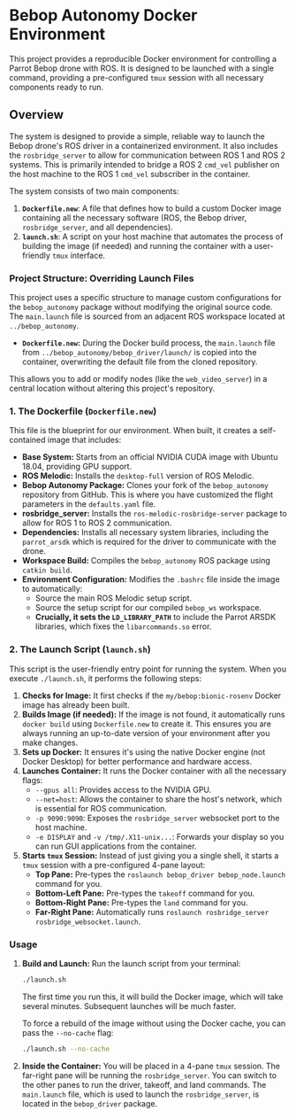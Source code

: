 # Bebop Autonomy Docker Environment

This project provides a reproducible Docker environment for controlling a Parrot Bebop drone with ROS. It is designed to be launched with a single command, providing a pre-configured `tmux` session with all necessary components ready to run.

## Overview

The system is designed to provide a simple, reliable way to launch the Bebop drone's ROS driver in a containerized environment. It also includes the `rosbridge_server` to allow for communication between ROS 1 and ROS 2 systems. This is primarily intended to bridge a ROS 2 `cmd_vel` publisher on the host machine to the ROS 1 `cmd_vel` subscriber in the container.

The system consists of two main components:

1.  **`Dockerfile.new`**: A file that defines how to build a custom Docker image containing all the necessary software (ROS, the Bebop driver, `rosbridge_server`, and all dependencies).
2.  **`launch.sh`**: A script on your host machine that automates the process of building the image (if needed) and running the container with a user-friendly `tmux` interface.
### Project Structure: Overriding Launch Files
 
This project uses a specific structure to manage custom configurations for the `bebop_autonomy` package without modifying the original source code. The `main.launch` file is sourced from an adjacent ROS workspace located at `../bebop_autonomy`.
 
- **`Dockerfile.new`:** During the Docker build process, the `main.launch` file from `../bebop_autonomy/bebop_driver/launch/` is copied into the container, overwriting the default file from the cloned repository.
 
This allows you to add or modify nodes (like the `web_video_server`) in a central location without altering this project's repository.
 
### 1. The Dockerfile (`Dockerfile.new`)


This file is the blueprint for our environment. When built, it creates a self-contained image that includes:

*   **Base System:** Starts from an official NVIDIA CUDA image with Ubuntu 18.04, providing GPU support.
*   **ROS Melodic:** Installs the `desktop-full` version of ROS Melodic.
*   **Bebop Autonomy Package:** Clones your fork of the `bebop_autonomy` repository from GitHub. This is where you have customized the flight parameters in the `defaults.yaml` file.
*   **rosbridge_server:** Installs the `ros-melodic-rosbridge-server` package to allow for ROS 1 to ROS 2 communication.
*   **Dependencies:** Installs all necessary system libraries, including the `parrot_arsdk` which is required for the driver to communicate with the drone.
*   **Workspace Build:** Compiles the `bebop_autonomy` ROS package using `catkin build`.
*   **Environment Configuration:** Modifies the `.bashrc` file inside the image to automatically:
    *   Source the main ROS Melodic setup script.
    *   Source the setup script for our compiled `bebop_ws` workspace.
    *   **Crucially, it sets the `LD_LIBRARY_PATH`** to include the Parrot ARSDK libraries, which fixes the `libarcommands.so` error.

### 2. The Launch Script (`launch.sh`)

This script is the user-friendly entry point for running the system. When you execute `./launch.sh`, it performs the following steps:

1.  **Checks for Image:** It first checks if the `my/bebop:bionic-rosenv` Docker image has already been built.
2.  **Builds Image (if needed):** If the image is not found, it automatically runs `docker build` using `Dockerfile.new` to create it. This ensures you are always running an up-to-date version of your environment after you make changes.
3.  **Sets up Docker:** It ensures it's using the native Docker engine (not Docker Desktop) for better performance and hardware access.
4.  **Launches Container:** It runs the Docker container with all the necessary flags:
    *   `--gpus all`: Provides access to the NVIDIA GPU.
    *   `--net=host`: Allows the container to share the host's network, which is essential for ROS communication.
    *   `-p 9090:9090`: Exposes the `rosbridge_server` websocket port to the host machine.
    *   `-e DISPLAY` and `-v /tmp/.X11-unix...`: Forwards your display so you can run GUI applications from the container.
5.  **Starts `tmux` Session:** Instead of just giving you a single shell, it starts a `tmux` session with a pre-configured 4-pane layout:
    *   **Top Pane:** Pre-types the `roslaunch bebop_driver bebop_node.launch` command for you.
    *   **Bottom-Left Pane:** Pre-types the `takeoff` command for you.
    *   **Bottom-Right Pane:** Pre-types the `land` command for you.
    *   **Far-Right Pane:** Automatically runs `roslaunch rosbridge_server rosbridge_websocket.launch`.

### Usage

1.  **Build and Launch:**
    Run the launch script from your terminal:
    ```bash
    ./launch.sh
    ```
    The first time you run this, it will build the Docker image, which will take several minutes. Subsequent launches will be much faster.

    To force a rebuild of the image without using the Docker cache, you can pass the `--no-cache` flag:
    ```bash
    ./launch.sh --no-cache
    ```

2.  **Inside the Container:**
    You will be placed in a 4-pane `tmux` session. The far-right pane will be running the `rosbridge_server`. You can switch to the other panes to run the driver, takeoff, and land commands. The `main.launch` file, which is used to launch the `rosbridge_server`, is located in the `bebop_driver` package.